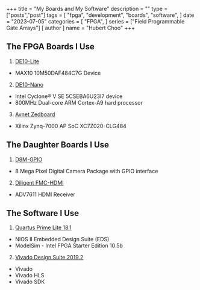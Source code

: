 +++
title = "My Boards and My Software"
description = ""
type = ["posts","post"]
tags = [
    "fpga",
    "development",
    "boards",
    "software",
]
date = "2023-07-05"
categories = [
    "FPGA",
]
series = ["Field Programmable Gate Arrays"]
[ author ]
  name = "Hubert Choo"
+++

## The FPGA Boards I Use

1. [DE10-Lite](https://www.terasic.com.tw/cgi-bin/page/archive.pl?Language=English&No=1021)
- MAX10 10M50DAF484C7G Device

2. [DE10-Nano](https://www.terasic.com.tw/cgi-bin/page/archive.pl?Language=English&CategoryNo=167&No=1046)
- Intel Cyclone® V SE 5CSEBA6U23I7 device
- 800MHz Dual-core ARM Cortex-A9 hard processor

3. [Avnet Zedboard](https://www.avnet.com/wps/portal/us/products/avnet-boards/avnet-board-families/zedboard/)
- Xilinx Zynq-7000 AP SoC XC7Z020-CLG484

## The Daughter Boards I Use

1. [D8M-GPIO](https://www.terasic.com.tw/cgi-bin/page/archive.pl?Language=English&No=1011)
- 8 Mega Pixel Digital Camera Package with GPIO interface

2. [Diligent FMC-HDMI](https://digilent.com/reference/fmc_hdmi/refmanual)
- ADV7611 HDMI Receiver

## The Software I Use

1. [Quartus Prime Lite 18.1](https://www.intel.com/content/www/us/en/software-kit/665990/intel-quartus-prime-lite-edition-design-software-version-18-1-for-windows.html)
- NIOS II Embedded Design Suite (EDS)
- ModelSim - Intel FPGA Starter Edition 10.5b

2. [Vivado Design Suite 2019.2](https://www.xilinx.com/support/download/index.html/content/xilinx/en/downloadNav/vivado-design-tools/archive.html)
- Vivado
- Vivado HLS
- Vivado SDK